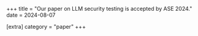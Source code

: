 +++
title = "Our paper on LLM security testing is accepted by ASE 2024."
date = 2024-08-07

[extra]
category = "paper"
+++
